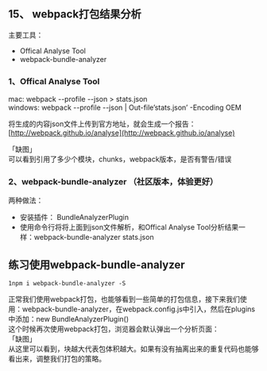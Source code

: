 ## 15、 webpack打包结果分析

主要工具：

- Offical Analyse Tool
- webpack-bundle-analyzer

### 1、Offical Analyse Tool

mac: webpack --profile --json > stats.json  
windows: webpack --profile --json | Out-file’stats.json’ -Encoding OEM

将生成的内容json文件上传到官方地址，就会生成一个报告：  
[http://webpack.github.io/analyse](http://webpack.github.io/analyse)

「缺图」  
可以看到引用了多少个模块，chunks，webpack版本，是否有警告/错误

### 2、webpack-bundle-analyzer （社区版本，体验更好）

两种做法：

- 安装插件： BundleAnalyzerPlugin
- 使用命令行将将上面到json文件解析，和Offical Analyse Tool分析结果一样：webpack-bundle-analyzer stats.json

## 练习使用webpack-bundle-analyzer

```
1npm i webpack-bundle-analyzer -S

```

正常我们使用webpack打包，也能够看到一些简单的打包信息，接下来我们使用：webpack-bundle-analyzer，在webpack.config.js中引入，然后在plugins中添加：new BundleAnalyzerPlugin()  
这个时候再次使用webpack打包，浏览器会默认弹出一个分析页面：  
「缺图」  
从这里可以看到，块越大代表包体积越大。如果有没有抽离出来的重复代码也能够看出来，调整我们打包的策略。